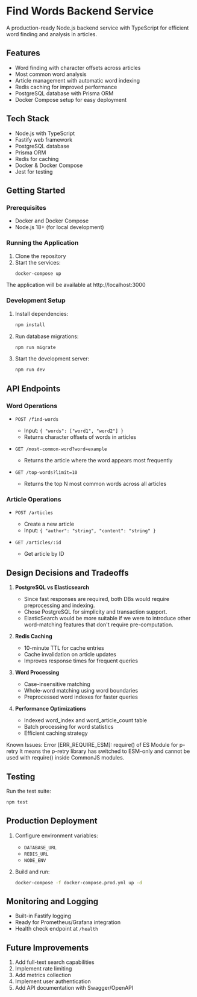 # Find Words Backend Service

A production-ready Node.js backend service with TypeScript for efficient word finding and analysis in articles.

## Features

- Word finding with character offsets across articles
- Most common word analysis
- Article management with automatic word indexing
- Redis caching for improved performance
- PostgreSQL database with Prisma ORM
- Docker Compose setup for easy deployment

## Tech Stack

- Node.js with TypeScript
- Fastify web framework
- PostgreSQL database
- Prisma ORM
- Redis for caching
- Docker & Docker Compose
- Jest for testing

## Getting Started

### Prerequisites

- Docker and Docker Compose
- Node.js 18+ (for local development)

### Running the Application

1. Clone the repository
2. Start the services:
   ```bash
   docker-compose up
   ```

The application will be available at http://localhost:3000

### Development Setup

1. Install dependencies:
   ```bash
   npm install
   ```

2. Run database migrations:
   ```bash
   npm run migrate
   ```

3. Start the development server:
   ```bash
   npm run dev
   ```

## API Endpoints

### Word Operations

- `POST /find-words`
  - Input: `{ "words": ["word1", "word2"] }`
  - Returns character offsets of words in articles

- `GET /most-common-word?word=example`
  - Returns the article where the word appears most frequently

- `GET /top-words?limit=10`
  - Returns the top N most common words across all articles

### Article Operations

- `POST /articles`
  - Create a new article
  - Input: `{ "author": "string", "content": "string" }`

- `GET /articles/:id`
  - Get article by ID

## Design Decisions and Tradeoffs

1. **PostgreSQL vs Elasticsearch**
   - Since fast responses are required, both DBs would require preprocessing and indexing.
   - Chose PostgreSQL for simplicity and transaction support.
   - ElasticSearch would be more suitable if we were to introduce other word-matching features that don't require pre-computation.

2. **Redis Caching**
   - 10-minute TTL for cache entries
   - Cache invalidation on article updates
   - Improves response times for frequent queries

3. **Word Processing**
   - Case-insensitive matching
   - Whole-word matching using word boundaries
   - Preprocessed word indexes for faster queries

4. **Performance Optimizations**
   - Indexed word_index and word_article_count table
   - Batch processing for word statistics
   - Efficient caching strategy

Known Issues:
Error [ERR_REQUIRE_ESM]: require() of ES Module for p-retry
It means the p-retry library has switched to ESM-only and cannot be used with require() inside CommonJS modules.

## Testing

Run the test suite:
```bash
npm test
```

## Production Deployment

1. Configure environment variables:
   - `DATABASE_URL`
   - `REDIS_URL`
   - `NODE_ENV`

2. Build and run:
   ```bash
   docker-compose -f docker-compose.prod.yml up -d
   ```

## Monitoring and Logging

- Built-in Fastify logging
- Ready for Prometheus/Grafana integration
- Health check endpoint at `/health`

## Future Improvements

1. Add full-text search capabilities
2. Implement rate limiting
3. Add metrics collection
4. Implement user authentication
5. Add API documentation with Swagger/OpenAPI 
